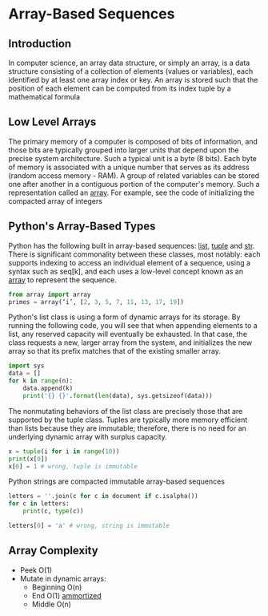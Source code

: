 # Array-Based Sequences

## Introduction
In computer science, an array data structure, or simply an array, is a data structure consisting of a collection of elements (values or variables), each identified by at least one array index or key. An array is stored such that the position of each element can be computed from its index tuple by a mathematical formula

## Low Level Arrays
The primary memory of a computer is composed of bits of information, and those bits are typically grouped into larger units that depend upon the precise system architecture. Such a typical unit is a byte (8 bits). Each byte of memory is associated with a unique number that serves as its address (random access memory - RAM). A group of related variables can be stored one after another in a contiguous portion of the computer's memory. Such a representation called an [array](https://en.wikipedia.org/wiki/Array_data_structure). For example, see the code of initializing the compacted array of integers


## Python's Array-Based Types
Python has the following built in array-based sequences: [list](https://docs.python.org/3/glossary.html#term-list), [tuple](https://docs.python.org/3/library/stdtypes.html?highlight=tuple#tuple) and [str](https://docs.python.org/3/library/stdtypes.html?highlight=str#str). There is significant commonality between these classes, most notably: each supports indexing to access an individual element of a sequence, using a syntax such as seq[k], and each uses a low-level concept known as an [array](https://docs.python.org/3/library/array.html) to represent the sequence.
```python
from array import array
primes = array(‘i’, [2, 3, 5, 7, 11, 13, 17, 19])
```
Python's list class is using a form of dynamic arrays for its storage. By running the following code, you will see that when appending elements to a list, any reserved capacity will eventually be exhausted. In that case, the class requests a new, larger array from the system, and initializes the new array so that its prefix matches that of the existing smaller array. 
```python
import sys
data = []
for k in range(n):
    data.append(k)
    print('{} {}'.format(len(data), sys.getsizeof(data)))
```
The nonmutating behaviors of the list class are precisely those that are supported by the tuple class. Tuples are typically more memory efficient than lists because they are immutable; therefore, there is no need for an underlying dynamic array with surplus capacity.
```python
x = tuple(i for i in range(10))
print(x[0])
x[0] = 1 # wrong, tuple is immutable
```
Python strings are compacted immutable array-based sequences
```python
letters = ''.join(c for c in document if c.isalpha())
for c in letters:
    print(c, type(c))

letters[0] = 'a' # wrong, string is immutable
```

## Array Complexity
- Peek O(1)
- Mutate in dynamic arrays:
    - Beginning O(n)
    - End O(1) [ammortized](https://en.wikipedia.org/wiki/Amortized_analysis)
    - Middle O(n)